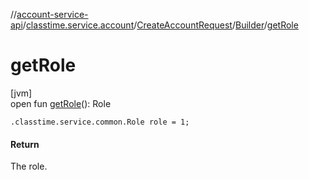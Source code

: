 //[account-service-api](../../../../index.md)/[classtime.service.account](../../index.md)/[CreateAccountRequest](../index.md)/[Builder](index.md)/[getRole](get-role.md)

# getRole

[jvm]\
open fun [getRole](get-role.md)(): Role

`.classtime.service.common.Role role = 1;`

#### Return

The role.
